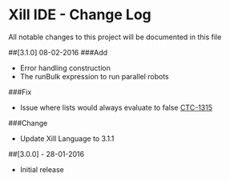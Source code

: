 # Xill IDE - Change Log
All notable changes to this project will be documented in this file

##[3.1.0] 08-02-2016
###Add
- Error handling construction
- The runBulk expression to run parallel robots

###Fix
- Issue where lists would always evaluate to false [CTC-1315](https://xillio.atlassian.net/browse/CTC-1315)

###Change
- Update Xill Language to 3.1.1

##[3.0.0] - 28-01-2016
 - Initial release
